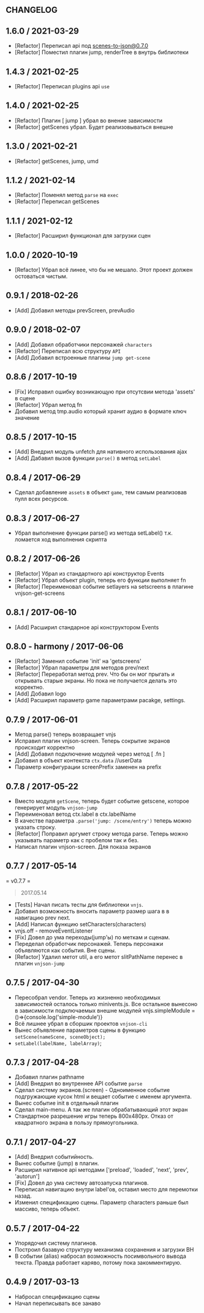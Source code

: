## CHANGELOG

1.6.0 / 2021-03-29
------------------
* [Refactor] Переписал api под scenes-to-json@0.7.0
* [Refactor] Поместил плагин jump, renderTree в внутрь библиотеки


1.4.3 / 2021-02-25
------------------
* [Refactor] Переписал plugins api `use`

1.4.0 / 2021-02-25
------------------
* [Refactor] Плагин [ jump ] убрал во внение зависимости
* [Refactor] getScenes убрал. Будет реализовываться внешне

1.3.0 / 2021-02-21
------------------
* [Refactor] getScenes, jump, umd

1.1.2 / 2021-02-14
------------------
* [Refactor] Поменял метод `parse` на `exec`
* [Refactor] Переписал getScenes

1.1.1 / 2021-02-12
------------------
* [Refactor] Расширил функционал для загрузки сцен

1.0.0 / 2020-10-19
------------------
 * [Refactor] Убрал всё линее, что бы не мешало. Этот проект должен остоваться чистым. 

0.9.1 / 2018-02-26
------------------
  * [Add] Добавил методы prevScreen, prevAudio
  
0.9.0 / 2018-02-07
------------------
  * [Add] Добавил обработчики персонажей `characters`
  * [Refactor] Переписал всю структуру `API`
  * [Add] Добавил встроенные плагины `jump get-scene`
  
0.8.6 / 2017-10-19
------------------
  * [Fix] Исправил ошибку возникающую при отсутсвии метода 'assets' в сцене
  * [Refactor] Убрал метод fn
  * Добавил метод tmp.audio который хранит аудио в формате ключ значение

0.8.5 / 2017-10-15
------------------
  * [Add] Внедрил модуль unfetch для нативного использования ajax
  * [Add] Дабавил вызов функции `parse()` в метод `setLabel`

0.8.4 / 2017-06-29
------------------
  * Сделал добавление `assets` в объект `game`, тем самым реализовав пулл всех ресурсов.

0.8.3 / 2017-06-27
------------------
  * Убрал выполнение функции parse() из метода setLabel()
    т.к. ломается ход выполнения скрипта

0.8.2 / 2017-06-26
------------------
  * [Refactor] Убрал из стандартного api конструктор Events
  * [Refactor] Убрал объект plugin, теперь его функции выполняет fn 
  * [Refactor] Переименовал событие setlayers на setscreens в плагине vnjson-get-screens

0.8.1 / 2017-06-10
------------------
  * [Add] Расширил стандарное api конструктором Events

0.8.0 - harmony / 2017-06-06 
------------------
  * [Refactor] Заменил событие 'init' на 'getscreens'
  * [Refactor] Убрал параметры для методов prev/next
  * [Refactor] Переработал метод prev. Что бы он мог прыгать и открывать старые экраны. Но пока не получается делать это корректно.
  * [Add] Добавил logo
  * [Add] Расширил параметр game параметрами pacakge, settings.

0.7.9 / 2017-06-01
------------------
  * Метод parse() теперь возвращает vnjs
  * Исправил плагин vnjson-screen. Теперь сокрытие экранов происходит корректно
  * [Add] Добавил подключение модулей через метод [ .fn ]
  * Добавил в объект контекста `ctx.data` //userData
  * Параметр конфигурации screenPrefix заменен на prefix

0.7.8 / 2017-05-22
------------------
  * Вместо модуля `getScene`, теперь будет событие getscene, которое генерирует модуль `vnjson-jump`
  * Переименовал ветод ctx.label в ctx.labelName
  * В качестве параметра `.parse('jump: /scene/entry')` теперь можно указать строку.
  * [Refactor] Поправил аргумет строку метода parse. Теперь можно указывать параметр как с пробелом так и без.
  * Написал плагин vnjson-screen. Для показа экранов

0.7.7 / 2017-05-14
------------------
= v0.7.7 =
> 2017.05.14
  * [Tests] Начал писать тесты для библиотеки `vnjs`.
  * Добавил возможность вносить параметр размер шага в в навигацию prev next.
  * [Add] Написал функцию setCharacters(characters)
  * vnjs.off - removeEventListener
  * [Fix] Довел до ума переходы(jump'ы) по меткам и сценам.
  * Переделал обработчик персонажей. Теперь персонажи
    объявляются как события. Вне сцены.
  * [Refactor] Удалил метот util, а его метот slitPathName перенес в плагин `vnjson-jump`

0.7.5 / 2017-04-30
------------------
  * Пересобрал vendor. Теперь из жизненно необходимых зависимостей осталось только minivents.js. Все остальное вынесоно в зависимости подключаемых внешне модулей vnjs.simpleModule = ()=>{console.log('simple-module')}
  * Всё лишнее убрал в сборшик проектов `vnjson-cli`
  * Вынес объявление параметров сцены в функцию `setScene(nameScene, sceneObject);`
  * `setLabel(labelName, labelArray)`;

0.7.3 / 2017-04-28
------------------
  * Добавил плагин pathname
  * [Add] Внедрил во внутреннее API событие `parse`
  * Сделал систему экранов.(screen) - Одноименное событие
    подгружающие кусок html и вещает событие с именем аргумента.
  * Вынес событие init в отдельный плагин
  * Сделал main-menu. А так же плагин обрабатывающий этот экран
  * Стандартное разрешение игры теперь 800x480px. Отказ от квадратного экрана в пользу прямоугольника. 

0.7.1 / 2017-04-27
------------------
  * [Add] Внедрил событийность. 
  * Вынес событие (jump) в плагин.
  * Расширил нативное api методами ['preload', 'loaded', 'next', 'prev', 'autorun']
  * [Fix] Довел до ума систему автозапуска плагинов.
  * Переписал навигацию внутри label'ов, оставил место для перемотки назад. 
  * Изменил спецификацию сцены. Параметр characters раньше был массиво, теперь объект.

0.5.7 / 2017-04-22
------------------
  * Упорядочил систему плагинов. 
  * Построил базавую структуру механизма сохранения и загрузки ВН
  * В событии (alias) набросал возможность посимвольного вывода текста. Правда работает каряво, потому пока закомментирую.

0.4.9 / 2017-03-13
------------------
  * Набросал спецификацию сцены
  * Начал переписывать все занаво

